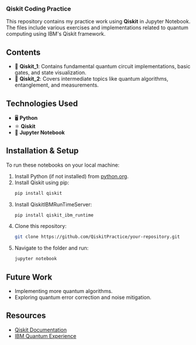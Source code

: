 ### **Qiskit Coding Practice**
This repository contains my practice work using **Qiskit** in Jupyter Notebook. The files include various exercises and implementations related to quantum computing using IBM's Qiskit framework.

## **Contents**
- 📄 **Qiskit_1**: Contains fundamental quantum circuit implementations, basic gates, and state visualization.
- 📄 **Qiskit_2**: Covers intermediate topics like quantum algorithms, entanglement, and measurements.

## **Technologies Used**
- 🖥 **Python**  
- ⚛️ **Qiskit**  
- 📓 **Jupyter Notebook**  

## **Installation & Setup**
To run these notebooks on your local machine:
1. Install Python (if not installed) from [python.org](https://www.python.org/).
2. Install Qiskit using pip:
   ```sh
   pip install qiskit
   ```
3. Install QiskitIBMRunTimeServer:
   ```sh
   pip install qiskit_ibm_runtime
   ```
4. Clone this repository:
   ```sh
   git clone https://github.com/QiskitPractice/your-repository.git
   ```
5. Navigate to the folder and run:
   ```sh
   jupyter notebook
   ```

## **Future Work**
- Implementing more quantum algorithms.
- Exploring quantum error correction and noise mitigation.

## **Resources**
- [Qiskit Documentation](https://qiskit.org/documentation/)
- [IBM Quantum Experience](https://quantum-computing.ibm.com/)
